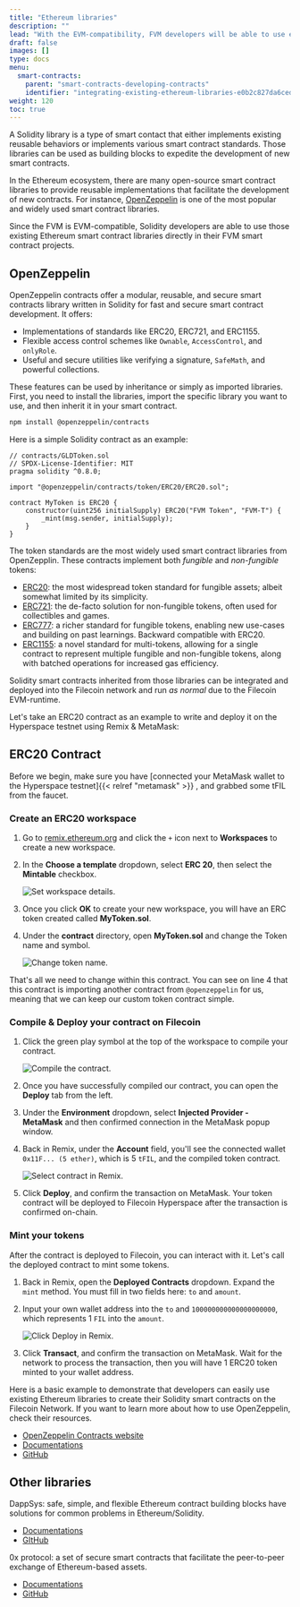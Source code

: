 ```yaml
---
title: "Ethereum libraries"
description: ""
lead: "With the EVM-compatibility, FVM developers will be able to use existing Ethereum smart contract libraries to build and deploy solidity smart contract on the Filecoin network."
draft: false
images: []
type: docs
menu:
  smart-contracts:
    parent: "smart-contracts-developing-contracts"
    identifier: "integrating-existing-ethereum-libraries-e0b2c827da6ced7e92bfaf452add675c"
weight: 120
toc: true
---
```


A Solidity library is a type of smart contact that either implements existing reusable behaviors or implements various smart contract standards. Those libraries can be used as building blocks to expedite the development of new smart contracts.

In the Ethereum ecosystem, there are many open-source smart contract libraries to provide reusable implementations that facilitate the development of new contracts. For instance, [OpenZeppelin](https://www.openzeppelin.com/contracts) is one of the most popular and widely used smart contract libraries.

Since the FVM is EVM-compatible, Solidity developers are able to use those existing Ethereum smart contract libraries directly in their FVM smart contract projects.

## OpenZeppelin

OpenZeppelin contracts offer a modular, reusable, and secure smart contracts library written in Solidity for fast and secure smart contract development. It offers:

- Implementations of standards like ERC20, ERC721, and ERC1155.
- Flexible access control schemes like `Ownable`, `AccessControl`, and `onlyRole`.
- Useful and secure utilities like verifying a signature, `SafeMath`, and powerful collections.

These features can be used by inheritance or simply as imported libraries. First, you need to install the libraries, import the specific library you want to use, and then inherit it in your smart contract.

```bash
npm install @openzeppelin/contracts
```

Here is a simple Solidity contract as an example:

```solidity
// contracts/GLDToken.sol
// SPDX-License-Identifier: MIT
pragma solidity ^0.8.0;

import "@openzeppelin/contracts/token/ERC20/ERC20.sol";

contract MyToken is ERC20 {
    constructor(uint256 initialSupply) ERC20("FVM Token", "FVM-T") {
        _mint(msg.sender, initialSupply);
    }
}
```

The token standards are the most widely used smart contract libraries from OpenZepplin. These contracts implement both _fungible_ and _non-fungible_ tokens:

- [ERC20](https://docs.openzeppelin.com/contracts/4.x/erc20): the most widespread token standard for fungible assets; albeit somewhat limited by its simplicity.
- [ERC721](https://docs.openzeppelin.com/contracts/4.x/erc721): the de-facto solution for non-fungible tokens, often used for collectibles and games.
- [ERC777](https://docs.openzeppelin.com/contracts/4.x/erc777): a richer standard for fungible tokens, enabling new use-cases and building on past learnings. Backward compatible with ERC20.
- [ERC1155](https://docs.openzeppelin.com/contracts/4.x/erc1155): a novel standard for multi-tokens, allowing for a single contract to represent multiple fungible and non-fungible tokens, along with batched operations for increased gas efficiency.

Solidity smart contracts inherited from those libraries can be integrated and deployed into the Filecoin network and run _as normal_ due to the Filecoin EVM-runtime.

Let's take an ERC20 contract as an example to write and deploy it on the Hyperspace testnet using Remix & MetaMask:

## ERC20 Contract

Before we begin, make sure you have [connected your MetaMask wallet to the Hyperspace testnet]{{< relref "metamask" >}} , and grabbed some tFIL from the faucet.

### Create an ERC20 workspace

1. Go to [remix.ethereum.org](https://remix.ethereum.org/) and click the `+` icon next to **Workspaces** to create a new workspace.
2. In the **Choose a template** dropdown, select **ERC 20**, then select the **Mintable** checkbox.

   ![Set workspace details.](create-a-workspace-details.png)

3. Once you click **OK** to create your new workspace, you will have an ERC token created called **MyToken.sol**.
4. Under the **contract** directory, open **MyToken.sol** and change the Token name and symbol.

   ![Change token name.](customize-change-token-name.png)

That's all we need to change within this contract. You can see on line 4 that this contract is importing another contract from `@openzeppelin` for us, meaning that we can keep our custom token contract simple.

### Compile & Deploy your contract on Filecoin

1. Click the green play symbol at the top of the workspace to compile your contract.

   ![Compile the contract.](compile-compile.png)

2. Once you have successfully compiled our contract, you can open the **Deploy** tab from the left.
3. Under the **Environment** dropdown, select **Injected Provider - MetaMask** and then confirmed connection in the MetaMask popup window.
4. Back in Remix, under the **Account** field, you'll see the connected wallet `0x11F... (5 ether)`, which is 5 `tFIL`, and the compiled token contract.

   ![Select contract in Remix.](deploy-select-contract.png)

5. Click **Deploy**, and confirm the transaction on MetaMask. Your token contract will be deployed to Filecoin Hyperspace after the transaction is confirmed on-chain.

### Mint your tokens

After the contract is deployed to Filecoin, you can interact with it. Let's call the deployed contract to mint some tokens.

1. Back in Remix, open the **Deployed Contracts** dropdown. Expand the `mint` method. You must fill in two fields here: `to` and `amount`.
1. Input your own wallet address into the `to` and `100000000000000000000`, which represents 1 `FIL` into the `amount`.

   ![Click Deploy in Remix.](deploy-remix-deploy.png)

1. Click **Transact**, and confirm the transaction on MetaMask. Wait for the network to process the transaction, then you will have 1 ERC20 token minted to your wallet address.

Here is a basic example to demonstrate that developers can easily use existing Ethereum libraries to create their Solidity smart contracts on the Filecoin Network. If you want to learn more about how to use OpenZeppelin, check their resources.

- [OpenZeppelin Contracts website](https://www.openzeppelin.com/contracts)
- [Documentations](https://docs.openzeppelin.com/contracts/4.x/)
- [GitHub](https://github.com/OpenZeppelin/openzeppelin-contracts)

## Other libraries

DappSys: safe, simple, and flexible Ethereum contract building blocks have solutions for common problems in Ethereum/Solidity.

- [Documentations](https://dappsys.readthedocs.io/en/latest/)
- [GItHub](https://github.com/dapphub/dappsys)

0x protocol: a set of secure smart contracts that facilitate the peer-to-peer exchange of Ethereum-based assets.

- [Documentations](https://docs.0x.org/introduction/introduction-to-0x)
- [GitHub](https://github.com/0xProject)
